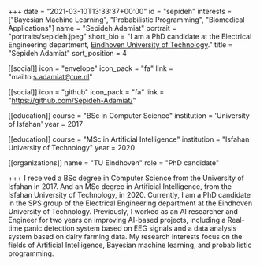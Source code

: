 +++
date = "2021-03-10T13:33:37+00:00"
id = "sepideh"
interests = ["Bayesian Machine Learning", "Probabilistic Programming", "Biomedical Applications"]
name = "Sepideh Adamiat"
portrait = "portraits/sepideh.jpeg"
short_bio = "I am a PhD candidate at the Electrical Engineering department, [Eindhoven University of Technology](https://www.tue.nl/en/)."
title = "Sepideh Adamiat"
sort_position = 4

[[social]]
    icon = "envelope"
    icon_pack = "fa"
    link = "mailto:s.adamiat@tue.nl"

[[social]]
    icon = "github"
    icon_pack = "fa"
    link = "https://github.com/Sepideh-Adamiat/"

[[education]]
    course = "BSc in Computer Science"
    institution = 'University of Isfahan'
    year = 2017

[[education]]
    course = "MSc in Artificial Intelligence"
    institution = "Isfahan University of Technology"
    year = 2020
    
[[organizations]]
    name = "TU Eindhoven"
    role = "PhD candidate"

+++
I received a BSc degree in Computer Science from the University of Isfahan in 2017. And an MSc degree in Artificial Intelligence, from the Isfahan University of Technology, in 2020. Currently, I am a PhD candidate in the SPS group of the Electrical Engineering department at the Eindhoven University of Technology.
Previously, I worked as an AI researcher and Engineer for two years on improving AI-based projects, including a Real-time panic detection system based on EEG signals and a data analysis system based on dairy farming data.
My research interests focus on the fields of Artificial Intelligence, Bayesian machine learning, and probabilistic programming.
